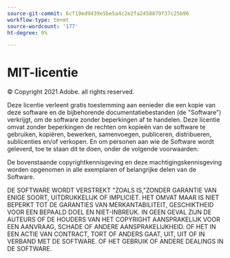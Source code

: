 ```yaml
---
source-git-commit: 6cf19ed9439e5be5a4c2e2fa2458879f37c25b96
workflow-type: tm+mt
source-wordcount: '177'
ht-degree: 0%

---
```

# MIT-licentie

© Copyright 2021 Adobe. all rights reserved.

Deze licentie verleent gratis toestemming aan eenieder die een kopie van deze software en de bijbehorende documentatiebestanden (de &quot;Software&quot;) verkrijgt, om de software zonder beperkingen af te handelen. Deze licentie omvat zonder beperkingen de rechten om kopieën van de software te gebruiken, kopiëren, bewerken, samenvoegen, publiceren, distribueren, sublicenties en/of verkopen. En om personen aan wie de Software wordt geleverd, toe te staan dit te doen, onder de volgende voorwaarden:

De bovenstaande copyrightkennisgeving en deze machtigingskennisgeving worden opgenomen in alle exemplaren of belangrijke delen van de Software.

DE SOFTWARE WORDT VERSTREKT &quot;ZOALS IS,&quot;ZONDER GARANTIE VAN ENIGE SOORT, UITDRUKKELIJK OF IMPLICIET. HET OMVAT MAAR IS NIET BEPERKT TOT DE GARANTIES VAN MERKANTABILITEIT, GESCHIKTHEID VOOR EEN BEPAALD DOEL EN NIET-INBREUK. IN GEEN GEVAL ZIJN DE AUTEURS OF DE HOUDERS VAN HET COPYRIGHT AANSPRAKELIJK VOOR EEN AANVRAAG, SCHADE OF ANDERE AANSPRAKELIJKHEID. OF HET IN EEN ACTIE VAN CONTRACT, TORT OF ANDERS GAAT, UIT, UIT OF IN VERBAND MET DE SOFTWARE. OF HET GEBRUIK OF ANDERE DEALINGS IN DE SOFTWARE.

